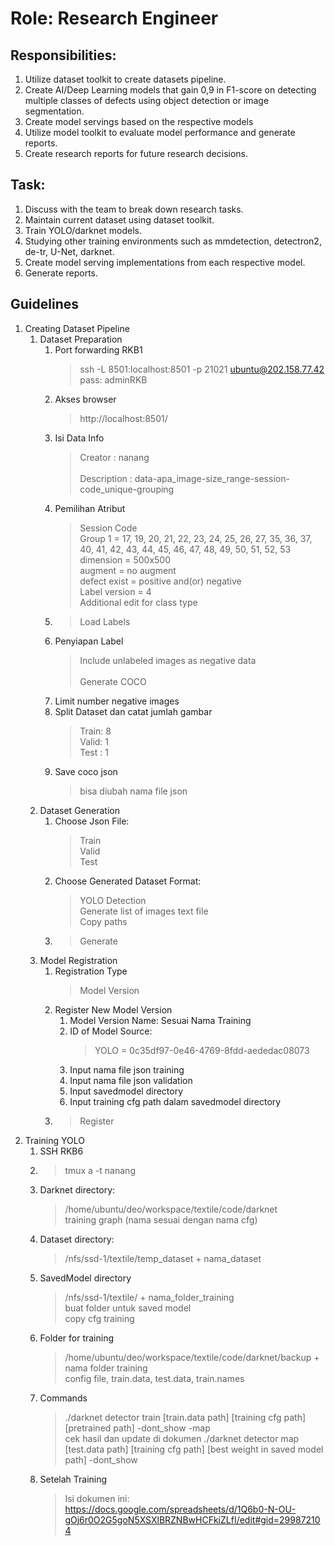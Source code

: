 Role: Research Engineer
=======================
Responsibilities:
-----------------
1. Utilize dataset toolkit to create datasets pipeline.
2.	Create AI/Deep Learning models that gain 0,9 in F1-score on detecting multiple classes of defects using object detection or image segmentation.
3.	Create model servings based on the respective models
4.	Utilize model toolkit to evaluate model performance and generate reports.
5.	Create research reports for future research decisions.

Task:
-----
1.	Discuss with the team to break down research tasks.
2.	Maintain current dataset using dataset toolkit.
3.	Train YOLO/darknet models.
4.	Studying other training environments such as mmdetection, detectron2, de-tr, U-Net, darknet.
5.	Create model serving implementations from each respective model.
6.	Generate reports.

Guidelines
----------
1. Creating Dataset Pipeline
   1. Dataset Preparation
      1. Port forwarding RKB1
         > ssh -L 8501:localhost:8501 -p 21021 ubuntu@202.158.77.42\
         > pass: adminRKB
      2. Akses browser
         > http://localhost:8501/
      3. Isi Data Info
         > Creator : nanang\
         > \
         > Description : data-apa_image-size_range-session-code_unique-grouping
      4. Pemilihan Atribut
         > Session Code \
            > Group 1 =  17, 19, 20, 21, 22, 23, 24, 25, 26, 27, 35, 36, 37, 40, 41, 42, 43, 44, 45, 46, 47, 48, 49, 50, 51, 52, 53\
         > dimension = 500x500\
         > augment = no augment\
         > defect exist = positive and(or) negative\
         > Label version = 4\
         > Additional edit for class type
      5. > Load Labels
      6. Penyiapan Label
         > Include unlabeled images as negative data\
         > \
         > Generate COCO
      7. Limit number negative images
      8. Split Dataset dan catat jumlah gambar
         > Train: 8\
         > Valid: 1\
         > Test : 1
      9. Save coco json
         > bisa diubah nama file json
   2. Dataset Generation
      1. Choose Json File:
         > Train\
         > Valid\
         > Test 
      2. Choose Generated Dataset Format:
         > YOLO Detection\
         > Generate list of images text file\
         > Copy paths
      3. > Generate
   3. Model Registration
      1. Registration Type
         > Model Version
      2. Register New Model Version
         1. Model Version Name: Sesuai Nama Training
         2. ID of Model Source:
            > YOLO = 0c35df97-0e46-4769-8fdd-aededac08073
         3. Input nama file json training
         4. Input nama file json validation
         5. Input savedmodel directory
         6. Input training cfg path dalam savedmodel directory
      3. > Register
2. Training YOLO
   1. SSH RKB6
   2. > tmux a -t nanang
   3. Darknet directory:
      > /home/ubuntu/deo/workspace/textile/code/darknet\
      > training graph (nama sesuai dengan nama cfg)
   4. Dataset directory:
      > /nfs/ssd-1/textile/temp_dataset + nama_dataset
   5. SavedModel directory
      > /nfs/ssd-1/textile/ + nama_folder_training\
      > buat folder untuk saved model\
      > copy cfg training
   6. Folder for training
      > /home/ubuntu/deo/workspace/textile/code/darknet/backup + nama folder training\
      > config file, train.data, test.data, train.names
   7. Commands
      > ./darknet detector train [train.data path] [training cfg path] [pretrained path] -dont_show -map\
      > cek hasil dan update di dokumen
      > ./darknet detector map [test.data path] [training cfg path] [best weight in saved model path] -dont_show
   8. Setelah Training
      > Isi dokumen ini: https://docs.google.com/spreadsheets/d/1Q6b0-N-OU-gOj6r0O2G5goN5XSXlBRZNBwHCFkiZLfI/edit#gid=299872104